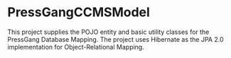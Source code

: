 PressGangCCMSModel
==================

This project supplies the POJO entity and basic utility classes for the PressGang Database Mapping. The project uses Hibernate as the JPA 2.0 implementation for Object-Relational Mapping.